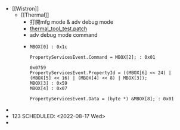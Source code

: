 - [[Wistron]]
	- [[Thermal]]
		- 打開mfg mode & adv debug mode
		- [thermal_tool_test.patch](../assets/thermal_tool_test_1660620007824_0.patch)
		- adv debug mode command
		- ```
		  MBOX[0] : 0x1c
		  
		  PropertyServicesEvent.Command = MBOX[2]; : 0x01
		  
		  0x0759
		  PropertyServicesEvent.PropertyId = ((MBOX[6] << 24) | (MBOX[5] << 16) | (MBOX[4] << 8) | MBOX[3]);
		  MBOX[3] : 0x59
		  MBOX[4] : 0x07
		  
		  PropertyServicesEvent.Data = (byte *) &MBOX[8]; : 0x01
		  ```
-
- 123
  SCHEDULED: <2022-08-17 Wed>
-